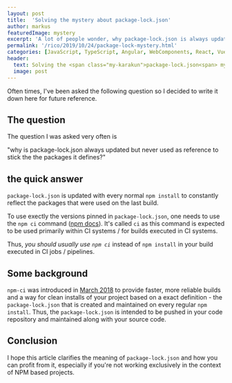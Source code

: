 ```yaml
---
layout: post
title:  'Solving the mystery about package-lock.json'
author: markus
featuredImage: mystery
excerpt: 'A lot of people wonder, why package-lock.json is always updated but never used as-is. Here is the explanation.'
permalink: '/rico/2019/10/24/package-lock-mystery.html'
categories: [JavaScript, TypeScript, Angular, WebComponents, React, VueJS]
header:
  text: Solving the <span class="my-karakun">package-lock.json<span> mystery
  image: post
---
```


Often times, I've been asked the following question so I decided to write it down here for future reference.

## The question 

The question I was asked very often is

 "why is package-lock.json always updated but never used as reference to stick the the packages it defines?"

## the quick answer

`package-lock.json` is updated with every normal `npm install` to constantly reflect the packages that were used on the last build. 

To use exectly the versions pinned in `package-lock.json`, one needs to use the `npm ci` command ([npm docs](https://docs.npmjs.com/cli/ci)). It's called `ci` as this command is expected to be used primarily within CI systems / for builds executed in CI systems.

Thus, *you should usually use `npm ci`* instead of `npm install` in your build executed in CI jobs / pipelines.

## Some background

`npm-ci` was introduced in [March 2018](https://blog.npmjs.org/post/171556855892/introducing-npm-ci-for-faster-more-reliable) to provide faster, more reliable builds and a way for clean installs of your project based on a exact definition - the `package-lock.json` that is created and maintained on every regular `npm install`. Thus, the `package-lock.json` is intended to be pushed in your code repository and maintained along with your source code.

## Conclusion

I hope this article clarifies the meaning of `package-lock.json` and how you can profit from it, especially if you're not working exclusively in the context of NPM based projects. 


